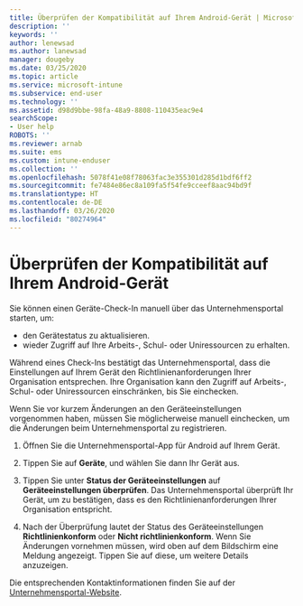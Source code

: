 ```yaml
---
title: Überprüfen der Kompatibilität auf Ihrem Android-Gerät | Microsoft-Dokumentation
description: ''
keywords: ''
author: lenewsad
ms.author: lanewsad
manager: dougeby
ms.date: 03/25/2020
ms.topic: article
ms.service: microsoft-intune
ms.subservice: end-user
ms.technology: ''
ms.assetid: d98d9bbe-98fa-48a9-8808-110435eac9e4
searchScope:
- User help
ROBOTS: ''
ms.reviewer: arnab
ms.suite: ems
ms.custom: intune-enduser
ms.collection: ''
ms.openlocfilehash: 5078f41e08f78063fac3e355301d285d1bdf6ff2
ms.sourcegitcommit: fe7484e86ec8a109fa5f54fe9cceef8aac94bd9f
ms.translationtype: HT
ms.contentlocale: de-DE
ms.lasthandoff: 03/26/2020
ms.locfileid: "80274964"
---
```

# <a name="check-compliance-on-your-android-device"></a>Überprüfen der Kompatibilität auf Ihrem Android-Gerät  
Sie können einen Geräte-Check-In manuell über das Unternehmensportal starten, um:

* den Gerätestatus zu aktualisieren. 
* wieder Zugriff auf Ihre Arbeits-, Schul- oder Uniressourcen zu erhalten. 

Während eines Check-Ins bestätigt das Unternehmensportal, dass die Einstellungen auf Ihrem Gerät den Richtlinienanforderungen Ihrer Organisation entsprechen.  Ihre Organisation kann den Zugriff auf Arbeits-, Schul- oder Uniressourcen einschränken, bis Sie einchecken.  

Wenn Sie vor kurzem Änderungen an den Geräteeinstellungen vorgenommen haben, müssen Sie möglicherweise manuell einchecken, um die Änderungen beim Unternehmensportal zu registrieren. 

1. Öffnen Sie die Unternehmensportal-App für Android auf Ihrem Gerät.  

2. Tippen Sie auf **Geräte**, und wählen Sie dann Ihr Gerät aus.  

3. Tippen Sie unter **Status der Geräteeinstellungen** auf **Geräteeinstellungen überprüfen**. Das Unternehmensportal überprüft Ihr Gerät, um zu bestätigen, dass es den Richtlinienanforderungen Ihrer Organisation entspricht. 

4. Nach der Überprüfung lautet der Status des Geräteeinstellungen **Richtlinienkonform** oder **Nicht richtlinienkonform**. Wenn Sie Änderungen vornehmen müssen, wird oben auf dem Bildschirm eine Meldung angezeigt. Tippen Sie auf diese, um weitere Details anzuzeigen. 

Die entsprechenden Kontaktinformationen finden Sie auf der [Unternehmensportal-Website](https://go.microsoft.com/fwlink/?linkid=2010980).  

